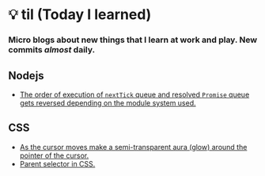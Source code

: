 # 💡 til (Today I learned)

### Micro blogs about new things that I learn at work and play. New commits _almost_ daily. 

## Nodejs
- [The order of execution of `nextTick` queue and resolved `Promise` queue gets reversed depending on the module system used.](nodejs%2Feventloop-commonjs-vs-esm.md)

## CSS
- [As the cursor moves make a semi-transparent aura (glow) around the pointer of the cursor.](css%2Fcursor-aura.md)
- [Parent selector in CSS.](css%2Fparent-selector.md)
